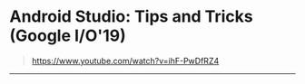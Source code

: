 # Android Studio: Tips and Tricks (Google I/O'19)

> https://www.youtube.com/watch?v=ihF-PwDfRZ4

---

